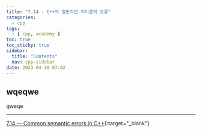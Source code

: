 ```yaml
---
title: "7.14 - C++의 일반적인 의미론적 오류"
categories:
  - cpp
tags:
  - [ cpp, academy ]
toc: true
toc_sticky: true
sidebar:
  title: "Contents"
  nav: cpp-sidebar
date: 2023-04-18 07:02
---
```


## wqeqwe

qweqe

---

[7.14 — Common semantic errors in C++](https://www.learncpp.com/cpp-tutorial/common-semantic-errors-in-c/){:target="_blank"}

<!--

<div class="notice--info" markdown="1">
<span class="notice-title">
**TITLE**
</span>

BODY
</div>

-->